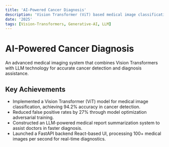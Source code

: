 ```yaml
---
title: 'AI-Powered Cancer Diagnosis'
description: 'Vision Transformer (ViT) based medical image classification system with LLM-powered report summarization for efficient cancer detection.'
date: '2025'
tags: [Vision-Transformers, Generative-AI, LLM]
---
```


# AI-Powered Cancer Diagnosis

An advanced medical imaging system that combines Vision Transformers with LLM technology for accurate cancer detection and diagnosis assistance.

## Key Achievements

- Implemented a Vision Transformer (ViT) model for medical image classification, achieving 94.2% accuracy in cancer detection.
- Reduced false positive rates by 27% through model optimization adversarial training.
- Constructed an LLM-powered medical report summarization system to assist doctors in faster diagnosis.
- Launched a FastAPI backend React-based UI, processing 100+ medical images per second for real-time diagnostics. 